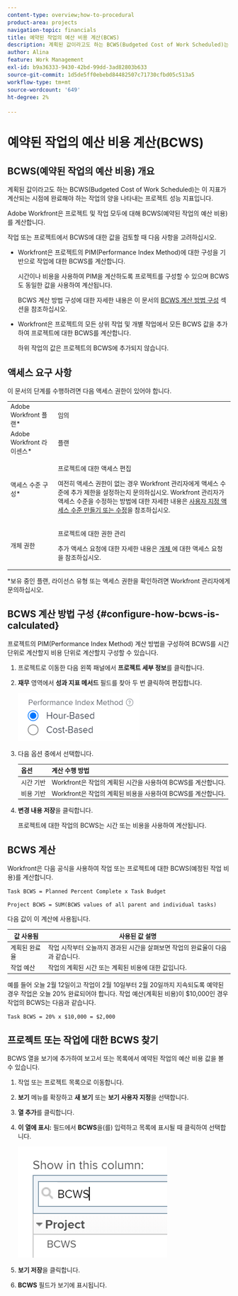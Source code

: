 ```yaml
---
content-type: overview;how-to-procedural
product-area: projects
navigation-topic: financials
title: 예약된 작업의 예산 비용 계산(BCWS)
description: 계획된 값이라고도 하는 BCWS(Budgeted Cost of Work Scheduled)는 이 지표가 계산되는 시점에 완료해야 하는 작업의 양을 나타내는 프로젝트 성능 지표입니다.
author: Alina
feature: Work Management
exl-id: b9a36333-9430-42bd-99dd-3ad82803b633
source-git-commit: 1d5de5ff0ebebd84482507c71730cfbd05c513a5
workflow-type: tm+mt
source-wordcount: '649'
ht-degree: 2%

---
```


# 예약된 작업의 예산 비용 계산(BCWS)

## BCWS(예약된 작업의 예산 비용) 개요

계획된 값이라고도 하는 BCWS(Budgeted Cost of Work Scheduled)는 이 지표가 계산되는 시점에 완료해야 하는 작업의 양을 나타내는 프로젝트 성능 지표입니다.

Adobe Workfront은 프로젝트 및 작업 모두에 대해 BCWS(예약된 작업의 예산 비용)를 계산합니다.

작업 또는 프로젝트에서 BCWS에 대한 값을 검토할 때 다음 사항을 고려하십시오.

* Workfront은 프로젝트의 PIM(Performance Index Method)에 대한 구성을 기반으로 작업에 대한 BCWS를 계산합니다.

  시간이나 비용을 사용하여 PIM을 계산하도록 프로젝트를 구성할 수 있으며 BCWS도 동일한 값을 사용하여 계산됩니다.

  BCWS 계산 방법 구성에 대한 자세한 내용은 이 문서의 [BCWS 계산 방법 구성](#configure-how-bcws-is-calculated) 섹션을 참조하십시오.

* Workfront은 프로젝트의 모든 상위 작업 및 개별 작업에서 모든 BCWS 값을 추가하여 프로젝트에 대한 BCWS를 계산합니다.

  하위 작업의 값은 프로젝트의 BCWS에 추가되지 않습니다.

## 액세스 요구 사항

이 문서의 단계를 수행하려면 다음 액세스 권한이 있어야 합니다.

<table style="table-layout:auto"> 
 <col> 
 <col> 
 <tbody> 
  <tr> 
   <td role="rowheader">Adobe Workfront 플랜*</td> 
   <td> <p>임의</p> </td> 
  </tr> 
  <tr> 
   <td role="rowheader">Adobe Workfront 라이센스*</td> 
   <td> <p>플랜 </p> </td> 
  </tr> 
  <tr> 
   <td role="rowheader">액세스 수준 구성*</td> 
   <td> <p>프로젝트에 대한 액세스 편집</p> <p>여전히 액세스 권한이 없는 경우 Workfront 관리자에게 액세스 수준에 추가 제한을 설정하는지 문의하십시오. Workfront 관리자가 액세스 수준을 수정하는 방법에 대한 자세한 내용은 <a href="../../../administration-and-setup/add-users/configure-and-grant-access/create-modify-access-levels.md" class="MCXref xref">사용자 지정 액세스 수준 만들기 또는 수정</a>을 참조하십시오.</p> </td> 
  </tr> 
  <tr> 
   <td role="rowheader">개체 권한</td> 
   <td> <p>프로젝트에 대한 권한 관리</p> <p>추가 액세스 요청에 대한 자세한 내용은 <a href="../../../workfront-basics/grant-and-request-access-to-objects/request-access.md" class="MCXref xref">개체 </a>에 대한 액세스 요청 을 참조하십시오.</p> </td> 
  </tr> 
 </tbody> 
</table>

&#42;보유 중인 플랜, 라이선스 유형 또는 액세스 권한을 확인하려면 Workfront 관리자에게 문의하십시오.

## BCWS 계산 방법 구성 {#configure-how-bcws-is-calculated}

프로젝트의 PIM(Performance Index Method) 계산 방법을 구성하여 BCWS를 시간 단위로 계산할지 비용 단위로 계산할지 구성할 수 있습니다.

1. 프로젝트로 이동한 다음 왼쪽 패널에서 **프로젝트 세부 정보**&#x200B;를 클릭합니다.
1. **재무** 영역에서 **성과 지표 메서드** 필드를 찾아 두 번 클릭하여 편집합니다.

   ![](assets/pim-options-hour-cost-based-nwe.png)

1. 다음 옵션 중에서 선택합니다.

   | 옵션 | 계산 수행 방법 |
   |---|---|
   | 시간 기반 | Workfront은 작업의 계획된 시간을 사용하여 BCWS를 계산합니다. |
   | 비용 기반 | Workfront은 작업의 계획된 비용을 사용하여 BCWS를 계산합니다. |


1. **변경 내용 저장**&#x200B;을 클릭합니다.

   프로젝트에 대한 작업의 BCWS는 시간 또는 비용을 사용하여 계산됩니다.

## BCWS 계산

Workfront은 다음 공식을 사용하여 작업 또는 프로젝트에 대한 BCWS(예정된 작업 비용)를 계산합니다.

```
Task BCWS = Planned Percent Complete x Task Budget
```

```
Project BCWS = SUM(BCWS values of all parent and individual tasks)
```

다음 값이 이 계산에 사용됩니다.

| 값 사용됨 | 사용된 값 설명 |
|---|---|
| 계획된 완료율 | 작업 시작부터 오늘까지 경과된 시간을 살펴보면 작업의 완료율이 다음과 같습니다. |
| 작업 예산 | 작업의 계획된 시간 또는 계획된 비용에 대한 값입니다. |

예를 들어 오늘 2월 12일이고 작업이 2월 10일부터 2월 20일까지 지속되도록 예약된 경우 작업은 오늘 20% 완료되어야 합니다. 작업 예산(계획된 비용)이 $10,000인 경우 작업의 BCWS는 다음과 같습니다.

```
Task BCWS = 20% x $10,000 = $2,000
```

## 프로젝트 또는 작업에 대한 BCWS 찾기

BCWS 열을 보기에 추가하여 보고서 또는 목록에서 예약된 작업의 예산 비용 값을 볼 수 있습니다.

1. 작업 또는 프로젝트 목록으로 이동합니다.
1. **보기** 메뉴를 확장하고 **새 보기** 또는 **보기 사용자 지정**&#x200B;을 선택합니다.

1. **열 추가**&#x200B;를 클릭합니다.
1. **이 열에 표시:** 필드에서 **BCWS**&#x200B;을(를) 입력하고 목록에 표시될 때 클릭하여 선택합니다.

   ![](assets/bcws-in-project-view.png)

1. **보기 저장**&#x200B;을 클릭합니다.
1. **BCWS** 필드가 보기에 표시됩니다.
